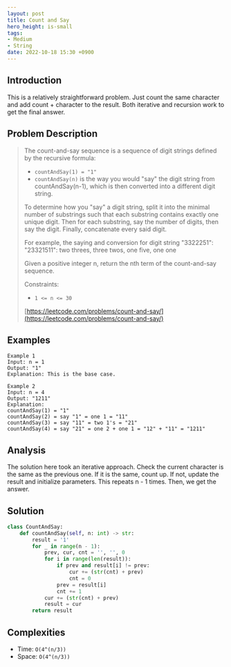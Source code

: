 ```yaml
---
layout: post
title: Count and Say
hero_height: is-small
tags:
- Medium
- String
date: 2022-10-18 15:30 +0900
---
```

## Introduction
This is a relatively straightforward problem.
Just count the same character and add count + character to the result.
Both iterative and recursion work to get the final answer.

## Problem Description
> The count-and-say sequence is a sequence of digit strings defined by the recursive formula:
> - `countAndSay(1) = "1"`
> - `countAndSay(n)` is the way you would "say" the digit string from countAndSay(n-1), which is then
>    converted into a different digit string.
>
> To determine how you "say" a digit string, split it into the minimal number of substrings such that each substring
> contains exactly one unique digit. Then for each substring, say the number of digits, then say the digit. Finally,
> concatenate every said digit.
>
> For example, the saying and conversion for digit string "3322251":
> "23321511": two threes, three twos, one five, one one
>
> Given a positive integer n, return the nth term of the count-and-say sequence.
>
> Constraints:
> - `1 <= n <= 30`
>
> [https://leetcode.com/problems/count-and-say/](https://leetcode.com/problems/count-and-say/)

## Examples
```
Example 1
Input: n = 1
Output: "1"
Explanation: This is the base case.
```

```
Example 2
Input: n = 4
Output: "1211"
Explanation:
countAndSay(1) = "1"
countAndSay(2) = say "1" = one 1 = "11"
countAndSay(3) = say "11" = two 1's = "21"
countAndSay(4) = say "21" = one 2 + one 1 = "12" + "11" = "1211"
```

## Analysis
The solution here took an iterative approach.
Check the current character is the same as the previous one.
If it is the same, count up. If not, update the result and initialize parameters.
This repeats n - 1 times. Then, we get the answer.

## Solution
```python
class CountAndSay:
    def countAndSay(self, n: int) -> str:
        result = '1'
        for _ in range(n - 1):
            prev, cur, cnt = '', '', 0
            for i in range(len(result)):
                if prev and result[i] != prev:
                    cur += (str(cnt) + prev)
                    cnt = 0
                prev = result[i]
                cnt += 1
            cur += (str(cnt) + prev)
            result = cur
        return result
```

## Complexities
- Time: `O(4^(n/3))`
- Space: `O(4^(n/3))`
